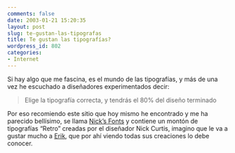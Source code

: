 ```yaml
---
comments: false
date: 2003-01-21 15:20:35
layout: post
slug: te-gustan-las-tipografas
title: Te gustan las tipografías?
wordpress_id: 802
categories:
- Internet
---
```


Si hay algo que me fascina, es el mundo de las tipografías, y más de una vez he escuchado a diseñadores experimentados decir:





> Elige la tipografía correcta, y tendrás el 80% del diseño terminado





Por eso recomiendo este sitio que hoy mismo he encontrado y me ha parecido bellísimo, se llama [Nick’s Fonts](http://www.nicksfonts.com) y contiene un montón de tipografías “Retro” creadas por el diseñador Nick Curtis, imagino que le va a gustar mucho a [Erik](http://dinamicstyle.net), que por ahí viendo todas sus creaciones lo debe conocer.




 
